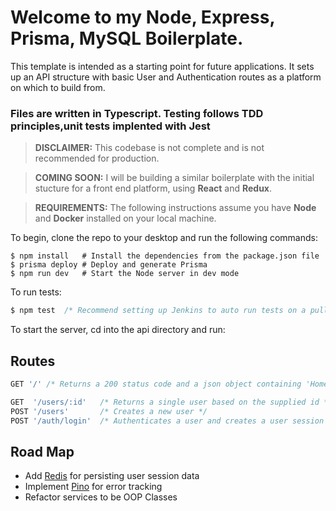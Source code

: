 # Welcome to my Node, Express, Prisma, MySQL Boilerplate.

This template is intended as a starting point for future applications. It sets up an API structure with basic User and Authentication routes as a platform on which to build from.

### Files are written in Typescript. Testing follows TDD principles,unit tests implented with Jest

> **DISCLAIMER:** This codebase is not complete and is not recommended for production.

> **COMING SOON:** I will be building a similar boilerplate with the initial stucture for a front end platform, using **React** and **Redux**.

> **REQUIREMENTS:** The following instructions assume you have **Node** and **Docker** installed on your local machine.

To begin, clone the repo to your desktop and run the following commands:

```terminal
$ npm install   # Install the dependencies from the package.json file
$ prisma deploy # Deploy and generate Prisma
$ npm run dev   # Start the Node server in dev mode
```

To run tests:

```javascript
$ npm test  /* Recommend setting up Jenkins to auto run tests on a pull request trigger */
```

To start the server, cd into the api directory and run:

## Routes

```javascript
GET '/' /* Returns a 200 status code and a json object containing 'Home' as a title attribute. */
```

```javascript
GET  '/users/:id'   /* Returns a single user based on the supplied id */
POST '/users'       /* Creates a new user */
POST '/auth/login'  /* Authenticates a user and creates a user session record */
```

## Road Map

-   Add [Redis](https://redislabs.com/) for persisting user session data
-   Implement [Pino](https://www.npmjs.com/package/pino) for error tracking
-   Refactor services to be OOP Classes

